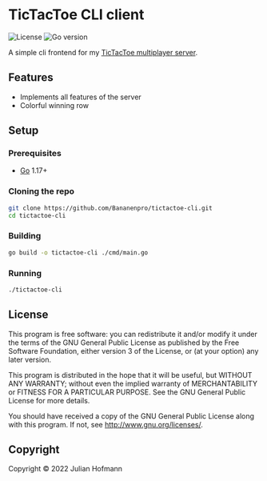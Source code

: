 # TicTacToe CLI client

![License](https://img.shields.io/github/license/Bananenpro/tictactoe-cli)
![Go version](https://img.shields.io/github/go-mod/go-version/Bananenpro/tictactoe-cli)

A simple cli frontend for my [TicTacToe multiplayer server](https://github.com/Bananenpro/tictactoe-backend).

## Features

- Implements all features of the server
- Colorful winning row

## Setup

### Prerequisites

- [Go](https://go.dev/) 1.17+

### Cloning the repo

```sh
git clone https://github.com/Bananenpro/tictactoe-cli.git
cd tictactoe-cli
```

### Building

```sh
go build -o tictactoe-cli ./cmd/main.go
```

### Running

```sh
./tictactoe-cli
```

## License

This program is free software: you can redistribute it and/or modify
it under the terms of the GNU General Public License as published by
the Free Software Foundation, either version 3 of the License, or
(at your option) any later version.

This program is distributed in the hope that it will be useful,
but WITHOUT ANY WARRANTY; without even the implied warranty of
MERCHANTABILITY or FITNESS FOR A PARTICULAR PURPOSE.  See the
GNU General Public License for more details.

You should have received a copy of the GNU General Public License
along with this program.  If not, see <http://www.gnu.org/licenses/>.

## Copyright

Copyright © 2022 Julian Hofmann
